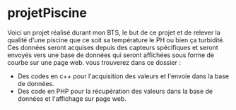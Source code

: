 # projetPiscine
Voici un projet réalisé durant mon BTS, le but de ce projet et de relever la qualité d'une piscine que ce soit sa température le PH ou bien ça turbidité.
Ces données seront acquises depuis des capteurs spécifiques et seront envoyés vers une base de données qui seront affichées sous forme de courbe sur une page web.
vous trouverez dans ce dossier :
-	Des codes en c++ pour l'acquisition des valeurs et l'envoie dans la base de données.
-	Des code en PHP pour la récupération des valeurs dans la base de données et l'affichage sur page web.
